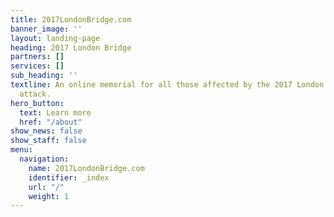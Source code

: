 ```yaml
---
title: 2017LondonBridge.com
banner_image: ''
layout: landing-page
heading: 2017 London Bridge
partners: []
services: []
sub_heading: ''
textline: An online memorial for all those affected by the 2017 London Bridge terror
  attack.
hero_button:
  text: Learn more
  href: "/about"
show_news: false
show_staff: false
menu:
  navigation:
    name: 2017LondonBridge.com
    identifier: _index
    url: "/"
    weight: 1
---
```

